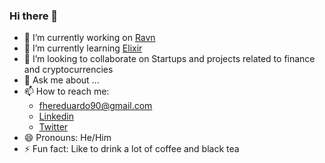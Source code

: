 ### Hi there 👋

- 🔭 I’m currently working on [Ravn](https://www.ravn.co/)
- 🌱 I’m currently learning [Elixir](https://elixir-lang.org/)
- 👯 I’m looking to collaborate on Startups and projects related to finance and cryptocurrencies
- 💬 Ask me about ...
- 📫 How to reach me:
  - fhereduardo90@gmail.com
  - [Linkedin](https://www.linkedin.com/in/fernando-juarez/)
  - [Twitter](https://twitter.com/fher_eduardo)
- 😄 Pronouns: He/Him
- ⚡ Fun fact: Like to drink a lot of coffee and black tea
